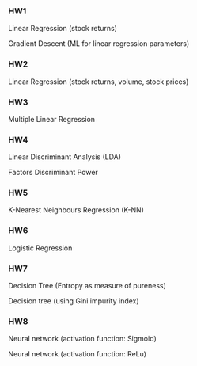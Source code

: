 ### HW1

Linear Regression (stock returns)

Gradient Descent (ML for linear regression parameters)

### HW2

Linear Regression (stock returns, volume, stock prices)

### HW3

Multiple Linear Regression

### HW4

Linear Discriminant Analysis (LDA)

Factors Discriminant Power

### HW5

K-Nearest Neighbours Regression (K-NN)

### HW6

Logistic Regression

### HW7

Decision Tree (Entropy as measure of pureness)

Decision tree (using Gini impurity index)

### HW8

Neural network (activation function: Sigmoid)

Neural network (activation function: ReLu)
